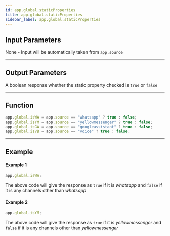 ```yaml
---
id: app.global.staticProperties
title: app.global.staticProperties
sidebar_label: app.global.staticProperties
---
```


## Input Parameters

None - Input will be automatically taken from `app.source`

---

## Output Parameters

A boolean response whether the static property checked is `true` or `false`

---

## Function

```javascript
app.global.isWA = app.source == "whatsapp" ? true : false;
app.global.isYM = app.source == "yellowmessenger" ? true : false;
app.global.isGA = app.source == "googleassistant" ? true : false;
app.global.isVB = app.source == "voice" ? true : false;
```

---

## Example

#### Example 1

```javascript
app.global.isWA;
```

The above code will give the response as `true` if it is _whatsapp_ and `false` if it is any channels other than _whatsapp_

#### Example 2

```javascript
app.global.isYM;
```

The above code will give the response as `true` if it is _yellowmessenger_ and `false` if it is any channels other than _yellowmessenger_
